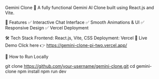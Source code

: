 Gemini Clone 🚀
A fully functional Gemini AI Clone built using React.js and Vite.

🌟 Features
✅ Interactive Chat Interface
✅ Smooth Animations & UI
✅ Responsive Design
✅ Vercel Deployment

🛠️ Tech Stack
Frontend: React.js, Vite, CSS
Deployment: Vercel
🔗 Live Demo
Click here 👉 https://gemini-clone-pi-two.vercel.app/

📝 How to Run Locally

git clone https://github.com/your-username/gemini-clone.git
cd gemini-clone
npm install
npm run dev
